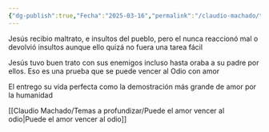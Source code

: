 ```yaml
---
{"dg-publish":true,"Fecha":"2025-03-16","permalink":"/claudio-machado/temas-a-profundizar/como-demostro-jesus-que-se-puede-vencer-al-odio/","dgPassFrontmatter":true}
---
```


Jesús recibio maltrato, e insultos del pueblo, pero el nunca reaccionó mal o devolvió insultos aunque ello quizá no fuera una tarea fácil 

Jesús tuvo buen trato con sus enemigos incluso hasta oraba a su padre por ellos. Eso es una prueba que se puede vencer al Odio con amor 

El entrego su vida perfecta como la demostración más grande de amor por la humanidad 


[[Claudio Machado/Temas a profundizar/Puede el amor vencer al odio\|Puede el amor vencer al odio]]



